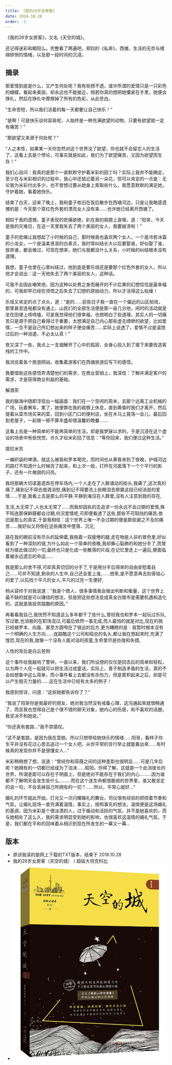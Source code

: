 ```yaml
---
title: 《我的26岁女房客》
date: 2018-10-28
order: -1
---
```


《我的26岁女房客》，又名《天空的城》。

还记得迷彩和朝阳么。完整看了两遍吧，郑钧的《私奔》，西塘，生活的无奈与缠绵悱恻的情绪，以及那一段时间的沉浸。 

## 摘录

那爱情到底是什么，又产生何处呢？我有些想不透，或许所谓的爱情只是一只彩色的蝴蝶，看起来美丽，却永远也不能接近，倘若你真的想把她攥紧在手里，她便会挣扎，然后在挣扎中摩擦掉了所有的色彩，从此苍白。

“生命苦短，所以我们活着的每一天都要让自己快乐！”

“是啊！可是快乐谈何容易呢，人始终是一种充满欲望的动物，只要有欲望就一定有痛苦！”

“那欲望又来源于何处呢？”

“人之本性，如果某一天你忽然对这个世界没了欲望，你也就不会留恋人的生活了，这看上去是个悖论，可事实就是如此，我们为了欲望痛苦，又因为欲望而生存！”

我扪心自问：我真的是那个一直默默守护着米彩的园丁吗？实际上我并不能确定，至少在与米彩相识的过程中，我心中还惦记着另一朵花，但可以肯定的一点是：无论我为米彩付出多少，也不曾想过要从她身上索取些什么，我愿意默默的满足她，守护着她，看着她快乐。

结束了白天，迎来了晚上，我和童子依旧在饭后散步在西塘河边，只是让我略感遗憾的是：今天那个穿红色外套的漂亮女人没有来……也许她已经离开西塘了。

相较于我的遗憾，童子表现的悲痛欲绝，趴在我的肩膀上哀嚎，道：“阳哥，今天是我的灾难日，在这一天里我失去了两个美丽的女人，我要崩溃啦！”

童子的悲痛让我想起了小时候的自己，那时候我也喜欢两个女人，一个是冷若冰霜的小龙女，一个是温柔贤淑的白素贞，我时常纠结长大以后要娶谁，好似娶了谁，放弃谁，都会难过，可现在想来，她们与我都没什么关系，小时候的纠结根本没有道理。

我想，童子也曾在心里纠结过，他到底是要乐瑶还是要那个红色外套的女人，所以他才会说出：这一天他失去了两个美丽的女人，这种话。

可我不会因此嘲笑他，因为这种以处男之身而展开的不计后果的幻想恰恰是最幸福的，可我却早已经在领悟之后失去了幻想的原始动力，所以才活得这么枯燥！

乐瑶又肯定的点了点头，道：“是的……前些日子我一直在一个偏远的山区拍戏，那里甚至连电都没有通上，山民们的全部生活便是那一亩几分地，闲时的活动就是坐在田埂上唠唠嗑，可是我觉得他们很幸福，也想明白了些道理，其实人的一切痛苦只是源于把自己看得过于重要，太想满足自己内心那些虚无缥缈的欲望，比如爱情，一旦不是自己所幻想出来的样子便会痛苦……实际上说透了，爱情不过是温饱过后的一种消遣，不必太认真！”

夜又深了一些，我点上一支烟解开了心中的孤寂，全身心投入到了接下来要改造客栈的工作中。

我浏览着各个旅游网站，收集着游客们在西塘旅游后写下的感悟。

我要借助这些感悟弄清楚他们的需求，在商业营销上，我深信：了解并满足客户的需求，才是获得商业利益的基础。

解酒茶

我的脑海中随即浮现出一幅画面：我们在一个空闲的周末，去那个远离工业机械的广场，玩着赛车，累了，她便靠在我的肩膀上休息，直到黄昏时我们才离开，然后提着从菜市场买来的菜，回到小区门口的便利店，坐在木马上晃荡一会儿，最后回到老屋子，一起做一顿不算丰盛却很温馨的晚餐.......

这看上去是一种简单的不能再简单的生活，却是我梦寐以求的，于是沉浸在这个虚设的场景中有些恍惚，许久才给米彩回了信息：“等你回来，我们便过这种生活。”

提拉米苏

一编织袋的啤酒，就这么被我和罗本喝完，而时间也从黄昏来到了夜晚，护城河边的路灯不知道什么时候亮了起来，和上次一般，灯杆在河面落下一个个平行的影子，还有一片微弱的闪亮。

我将那辆大切诺基遗弃在停车场内,一个人走在了人群涌动的街头,我痛了,这次真的痛了,痛到记不得去借酒消愁,痛到记不得要流上些眼泪去祭奠这段已经消逝的爱情......于是,我看上去是那么的平静,平静到淹沒在人群里,沒有人注意到我的存在,

生活,太无常了,人也太无常了......而我却固执的去追求一份永远不会过期的爱情,殊不知连那保鲜膜都会过期,何况爱情呢,可即便看透了这些,那些不可阻挡的痛苦,依旧是那么的真实,于是我相信：这个世界上唯一不会过期的便是那些避之不及的痛苦......我好似又将倒在这些痛苦中堕落、沉沦,

路在我的眼前沒有尽头的延伸着,我拖着一双疲倦的腿,走在物是人非的景色里,好似看到了一种深刻的错,为什么如此一个简单的夜晚,我却撕心裂肺的和她分手了,而曾经为彼此做过的一切,最终也只是化成一些散落的片段,在记忆里走上一遍后,便面临着被永远遗忘的命运......

我是那么的舍不得,可却真真切切的分手了,于是用分手后得來的自由安慰着自己......可并不知道,剩余的人生中,自己还会爱上谁,......想來,是不愿意再去刻骨铭心的爱了,以后找个平凡的女人,平凡的过完一生便好,

杨从容终于对我说道：“我是个商人，很多事情我会做出判断和衡量，这个世界上最不缺的就是可以赚钱的想法，但是把这些想法变成真金白银市是需要机遇和造化的，这就是我投资路酷的原因。”

再看看我自己,我恍然不知道这么多年都干了些什么,曾经我也和罗本一起玩过乐队,写过歌,也消极的在职场混过,可最后依然一事无成,而人最怕的就是对比,现在的我已经被罗本、向晨、甚至方圆甩在了很远的后方,更为糟糕的是：我暂时根本沒有一个明确的人生方向......连路酷这个公司和昭总的名头,都让我在想起來时,充满了惶恐,现在的我,就像一个沒有人能对话的孩童,生命里尽是彷徨和失措,

人性的背后是白云苍狗

这个事件给我敲响了警钟，一直以来，我们所设想的仅仅是回去后的简单和轻松，以为两个人在一起就可以把生活过成童话，实际上，善于制造矛盾的生活，真的不会如想象中这么简单，而小事件看上去都没有杀伤力，但是累积起来之后，却是可以产生毁灭力量的......这在生活中已经有太多的例子！

我感到惊讶，问道：“这些她都告诉你了？”

“我说了阳哥你是我最好的朋友，她对我当然沒有戒备心理，这沟通起來就很畅通了，而且我也觉得自己是个很不错的聊天对象，她内心的伤感，和不喜欢的话題，我坚决不和她说。”

“你还真有套路…”我不禁感叹。

“这不是套路，是因为我在意她，所以只想带给她快乐的情绪......阳哥，看样子你生平并沒有花过心思去追过一个女人吧，从你平常的言行举止就能看出來......有时候真的发现你并不是很懂女人…”

米彩稍稍想了想，说道：“曾经你和简薇之间的这种差距也很明显......可是几年后呢？她拥有的一切都已经成为了泡沫......昭阳，你得了解，这就是一个此消彼长的世界，所谓差距可以存在于明面上，但是绝对不能存在于我们的内心…......因为谁都不了解明天会发生些什么…......而在这个连生命都很脆弱的世界里，谁又敢坚定的说一句，不会丢掉自己所拥有的一切？......所以，平常心就好…”

婚礼的环节就此开始，灯光又一次闪耀婚礼的舞台，司仪很有经验的把控着节奏和气氛，让婚礼现场一直充满着温情，事实上，按照事先的想法，温情便是这场婚礼的基调，因为米彩是个很淡漠的人，过于煽动和活跃的气氛，并不是她喜欢的，而与她相处了这么久，我的需求明显受到她的影响，也很喜欢这温情的婚礼气氛，于是，我们都在平和的回味着从相识到现在所发生的一幕又一幕… 

## 版本

* 原谅我读的是网上下载的TXT版本，结束于 2018.10.28
* 我的26岁女房客（天空的城） / 超级大坦克科比
* ![](/blog/imgs/ff316ca8d4ce8c640bd1c1002c30fc13.jpg)